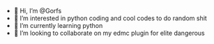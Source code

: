 - 👋 Hi, I’m @Gorfs
- 👀 I’m interested in python coding and cool codes to do random shit
- 🌱 I’m currently learning python
- 💞️ I’m looking to collaborate on my edmc plugin for elite dangerous

<!---
Gorfs/Gorfs is a ✨ special ✨ repository because its `README.md` (this file) appears on your GitHub profile.
You can click the Preview link to take a look at your changes.
--->
